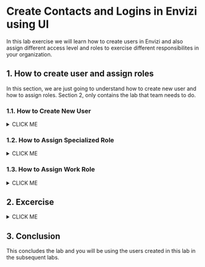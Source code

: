 # Create Contacts and Logins in Envizi using UI

In this lab exercise we will learn how to create users in Envizi and also assign different access level and roles to exercise different responsibilites in your organization. 

## 1. How to create user and assign roles

In this section, we are just going to  understand how to create new user and how to assign roles.  Section 2, only contains the lab that team needs to do.

### 1.1. How to Create New User
<details><summary>CLICK ME</summary>


Here are the steps to create new users.  

1. Navigate to `Manage > Contacts & Logins` 

<img src="images/image-01.png">

2. Click on `Create New User` 

<img src="images/create_new_user_1.png">

3. Enter the details of the user in `Create New User ...` popup window

- **Location    :** `Unallocated Accounts`
- **First Name  :** Provide First Name and Suffix (ex: `Peter APIUser`)
- **Last Name   :** Provide LastName (ex: `John`)
- **Email       :** Give your email, so that you can receive the otifications
- **User Name   :** Provide username in the format given in the table (ex: `peter_john_apiuser@ibmapac.com`)
- **Password    :** Provide password (12 characters. Atleast 1 caps, 1 small, 1 digit and 1 special char)
- **Expires On  :** Select later date
- **Enable      :** Leave default to selected
- **Language    :** Leave default or select based on your preference
- **Access Level:** `Organization`
- **Time Zone    :** As per your timezone
- **Role         :** `General User`

4. Click on `Save` 

<img src="images/create_new_user_2.png">

The user is created successfully along with the contact details and also enabled to login to Envizi platform. Once the user is created, next step is to assgin the roles.

<img src="images/create_new_user_3.png">

</details>

### 1.2. How to Assign Specialized Role

<details><summary>CLICK ME</summary>

1. Select the Contact from the `Contacts & Login` 

2. Click on `Actions > Login`

<img src="images/create_new_user_assign_role-1.png">

3. On `Contact Login` page, Click on `Actions`

4. Select the specialized role for the user.  Ex: For API User, select  `Add Personal Role For API Tokens` 

<img src="images/create_new_user_assign_role-2.png">

5. The role is assigned and can be view on the `Contact Login` screen

<img src="images/create_new_user_assign_role-3.png">

</details>

### 1.3. How to Assign Work Role

<details><summary>CLICK ME</summary>

1. Select the Contact from the `Contacts & Login` 
2. Click on `Actions > Work Roles`

<img src="images/create_new_user_work_role-1.png">

3. On `Contact Work Roles` page, Click on `Create New`
4. Click on `Work Role` drop-down
5. Select the work role as mentioned for the user. Ex: `Power Report Edit`

<img src="images/create_new_user_work_role-2.png">

6. Leave rest of the fileds to default 
7. Click on `Save`
8. The role is assigned and can be view on the `Contact Login` screen

<img src="images/create_new_user_work_role-3.png">

</details>

## 2. Excercise

<details><summary>CLICK ME</summary>

### Create PowerEdit User

Create an user with the below details and assign the worker role.

- First Name : YourFirstName PowerEditUser (ex: `Peter PowerEdit`)
- Last Name : YourLastName
- User Name : YourFirstName_YourLastName_poweredit@ibmapac.com  (ex: `peter_john_poweredit@ibmapac.com`)
- Access Role : General User
- Work Role : PowerReport Edit

### Create API User

Create an user with the below details and assign the specialized role.

- First Name : YourFirstName APIUser (ex: `Peter APIUser`)
- Last Name : YourLastName
- User Name : YourFirstName_YourLastName_apiuser@ibmapac.com  (ex: `peter_john_apiuser@ibmapac.com`)
- Access Role : General User
- Specialized Role : Personal role for API Tokens

### Create Issue Manager

Create an user with the below details and assign the work role.

- First Name : YourFirstName IssueManager (ex: `Peter IssueManager`)
- Last Name : YourLastName
- User Name : YourFirstName_YourLastName_issuemanager@ibmapac.com  (ex: `peter_john_issuemanager@ibmapac.com`)
- Access Role : General User
- Work Role : Issue Manager

### Create SRM User

Create an user with the below details and assign the specialized role.

#### SRM Owner

- First Name : YourFirstName SRM Owner (ex: `Peter SRM Owner`)
- Last Name : YourLastName
- User Name : YourFirstName_YourLastName_srmowner@ibmapac.com  (ex: `peter_john_srmowner@ibmapac.com`)
- Access Role : General User
- Specialized Role : SRM Role

#### Data Owner

- First Name : YourFirstName Data Owner (ex: `Peter Data Owner`)
- Last Name : YourLastName
- User Name : YourFirstName_YourLastName_dataowner@ibmapac.com  (ex: `peter_john_dataowner@ibmapac.com`)
- Access Role : General User
- Specialized Role : SRM Role

#### SRM Reviewer

- First Name : YourFirstName SRM Reviewer (ex: `Peter SRM Reviewer`)
- Last Name : YourLastName
- User Name : YourFirstName_YourLastName_srmreviewer@ibmapac.com  (ex: `peter_john_srmreviewer@ibmapac.com`)
- Access Role : General User
- Specialized Role : SRM Role

#### SRM Approver

- First Name : YourFirstName SRM Approver (ex: `Peter SRM Approver`)
- Last Name : YourLastName
- User Name : YourFirstName_YourLastName_srmapprover@ibmapac.com  (ex: `peter_john_srmapprover@ibmapac.com`)
- Access Role : General User
- Specialized Role : SRM Role




</details>

## 3. Conclusion 

This concludes the lab and you will be using the users created in this lab in the subsequent labs.